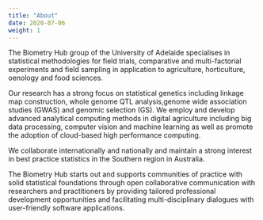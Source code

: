 ```yaml
---
title: "About"
date: 2020-07-06
weight: 1
---
```

The Biometry Hub group of the University of Adelaide specialises in statistical methodologies for field trials, comparative and multi-factorial experiments and field sampling in application to agriculture, horticulture, oenology and food sciences.

Our research has a strong focus on statistical genetics including linkage map construction, whole genome QTL analysis,genome wide association studies (GWAS) and genomic selection (GS). We employ and develop advanced analytical computing methods in digital agriculture including big data processing, computer vision and machine learning as well as promote the adoption of cloud-based high performance computing.

We collaborate internationally and nationally and maintain a strong interest in best practice statistics in the Southern region in Australia.

The Biometry Hub starts out and supports communities of practice with solid statistical foundations through open collaborative communication with researchers and practitioners by providing tailored professional development opportunities and facilitating multi-disciplinary dialogues with user-friendly software applications.
